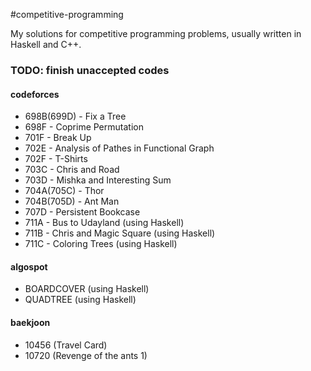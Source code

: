#competitive-programming

My solutions for competitive programming problems, usually written in Haskell and C++.

### TODO: finish unaccepted codes
#### codeforces
* 698B(699D) - Fix a Tree
* 698F - Coprime Permutation
* 701F - Break Up
* 702E - Analysis of Pathes in Functional Graph
* 702F - T-Shirts
* 703C - Chris and Road
* 703D - Mishka and Interesting Sum
* 704A(705C) - Thor
* 704B(705D) - Ant Man
* 707D - Persistent Bookcase
* 711A - Bus to Udayland (using Haskell)
* 711B - Chris and Magic Square (using Haskell)
* 711C - Coloring Trees (using Haskell)

#### algospot
* BOARDCOVER (using Haskell)
* QUADTREE (using Haskell)

#### baekjoon
* 10456 (Travel Card)
* 10720 (Revenge of the ants 1)
